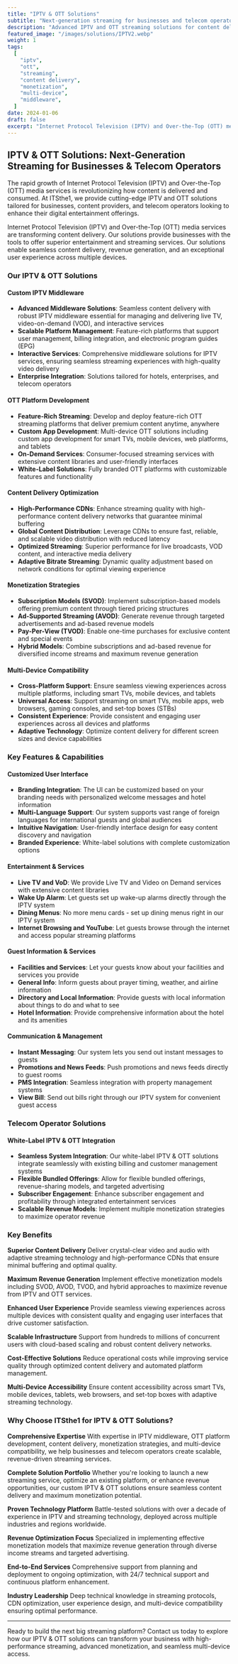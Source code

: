 ```yaml
---
title: "IPTV & OTT Solutions"
subtitle: "Next-generation streaming for businesses and telecom operators"
description: "Advanced IPTV and OTT streaming solutions for content delivery, monetization, and multi-device compatibility. Custom middleware, platform development, and content optimization services."
featured_image: "/images/solutions/IPTV2.webp"
weight: 1
tags:
  [
    "iptv",
    "ott",
    "streaming",
    "content delivery",
    "monetization",
    "multi-device",
    "middleware",
  ]
date: 2024-01-06
draft: false
excerpt: "Internet Protocol Television (IPTV) and Over-the-Top (OTT) media services transforming content delivery with superior entertainment and streaming solutions."
---
```


## IPTV & OTT Solutions: Next-Generation Streaming for Businesses & Telecom Operators

The rapid growth of Internet Protocol Television (IPTV) and Over-the-Top (OTT) media services is revolutionizing how content is delivered and consumed. At ITSthe1, we provide cutting-edge IPTV and OTT solutions tailored for businesses, content providers, and telecom operators looking to enhance their digital entertainment offerings.

Internet Protocol Television (IPTV) and Over-the-Top (OTT) media services are transforming content delivery. Our solutions provide businesses with the tools to offer superior entertainment and streaming services. Our solutions enable seamless content delivery, revenue generation, and an exceptional user experience across multiple devices.

### Our IPTV & OTT Solutions

#### Custom IPTV Middleware

- **Advanced Middleware Solutions**: Seamless content delivery with robust IPTV middleware essential for managing and delivering live TV, video-on-demand (VOD), and interactive services
- **Scalable Platform Management**: Feature-rich platforms that support user management, billing integration, and electronic program guides (EPG)
- **Interactive Services**: Comprehensive middleware solutions for IPTV services, ensuring seamless streaming experiences with high-quality video delivery
- **Enterprise Integration**: Solutions tailored for hotels, enterprises, and telecom operators

#### OTT Platform Development

- **Feature-Rich Streaming**: Develop and deploy feature-rich OTT streaming platforms that deliver premium content anytime, anywhere
- **Custom App Development**: Multi-device OTT solutions including custom app development for smart TVs, mobile devices, web platforms, and tablets
- **On-Demand Services**: Consumer-focused streaming services with extensive content libraries and user-friendly interfaces
- **White-Label Solutions**: Fully branded OTT platforms with customizable features and functionality

#### Content Delivery Optimization

- **High-Performance CDNs**: Enhance streaming quality with high-performance content delivery networks that guarantee minimal buffering
- **Global Content Distribution**: Leverage CDNs to ensure fast, reliable, and scalable video distribution with reduced latency
- **Optimized Streaming**: Superior performance for live broadcasts, VOD content, and interactive media delivery
- **Adaptive Bitrate Streaming**: Dynamic quality adjustment based on network conditions for optimal viewing experience

#### Monetization Strategies

- **Subscription Models (SVOD)**: Implement subscription-based models offering premium content through tiered pricing structures
- **Ad-Supported Streaming (AVOD)**: Generate revenue through targeted advertisements and ad-based revenue models
- **Pay-Per-View (TVOD)**: Enable one-time purchases for exclusive content and special events
- **Hybrid Models**: Combine subscriptions and ad-based revenue for diversified income streams and maximum revenue generation

#### Multi-Device Compatibility

- **Cross-Platform Support**: Ensure seamless viewing experiences across multiple platforms, including smart TVs, mobile devices, and tablets
- **Universal Access**: Support streaming on smart TVs, mobile apps, web browsers, gaming consoles, and set-top boxes (STBs)
- **Consistent Experience**: Provide consistent and engaging user experiences across all devices and platforms
- **Adaptive Technology**: Optimize content delivery for different screen sizes and device capabilities

### Key Features & Capabilities

#### Customized User Interface

- **Branding Integration**: The UI can be customized based on your branding needs with personalized welcome messages and hotel information
- **Multi-Language Support**: Our system supports vast range of foreign languages for international guests and global audiences
- **Intuitive Navigation**: User-friendly interface design for easy content discovery and navigation
- **Branded Experience**: White-label solutions with complete customization options

#### Entertainment & Services

- **Live TV and VoD**: We provide Live TV and Video on Demand services with extensive content libraries
- **Wake Up Alarm**: Let guests set up wake-up alarms directly through the IPTV system
- **Dining Menus**: No more menu cards - set up dining menus right in our IPTV system
- **Internet Browsing and YouTube**: Let guests browse through the internet and access popular streaming platforms

#### Guest Information & Services

- **Facilities and Services**: Let your guests know about your facilities and services you provide
- **General Info**: Inform guests about prayer timing, weather, and airline information
- **Directory and Local Information**: Provide guests with local information about things to do and what to see
- **Hotel Information**: Provide comprehensive information about the hotel and its amenities

#### Communication & Management

- **Instant Messaging**: Our system lets you send out instant messages to guests
- **Promotions and News Feeds**: Push promotions and news feeds directly to guest rooms
- **PMS Integration**: Seamless integration with property management systems
- **View Bill**: Send out bills right through our IPTV system for convenient guest access

### Telecom Operator Solutions

#### White-Label IPTV & OTT Integration

- **Seamless System Integration**: Our white-label IPTV & OTT solutions integrate seamlessly with existing billing and customer management systems
- **Flexible Bundled Offerings**: Allow for flexible bundled offerings, revenue-sharing models, and targeted advertising
- **Subscriber Engagement**: Enhance subscriber engagement and profitability through integrated entertainment services
- **Scalable Revenue Models**: Implement multiple monetization strategies to maximize operator revenue

### Key Benefits

**Superior Content Delivery**
Deliver crystal-clear video and audio with adaptive streaming technology and high-performance CDNs that ensure minimal buffering and optimal quality.

**Maximum Revenue Generation**
Implement effective monetization models including SVOD, AVOD, TVOD, and hybrid approaches to maximize revenue from IPTV and OTT services.

**Enhanced User Experience**
Provide seamless viewing experiences across multiple devices with consistent quality and engaging user interfaces that drive customer satisfaction.

**Scalable Infrastructure**
Support from hundreds to millions of concurrent users with cloud-based scaling and robust content delivery networks.

**Cost-Effective Solutions**
Reduce operational costs while improving service quality through optimized content delivery and automated platform management.

**Multi-Device Accessibility**
Ensure content accessibility across smart TVs, mobile devices, tablets, web browsers, and set-top boxes with adaptive streaming technology.

### Why Choose ITSthe1 for IPTV & OTT Solutions?

**Comprehensive Expertise**
With expertise in IPTV middleware, OTT platform development, content delivery, monetization strategies, and multi-device compatibility, we help businesses and telecom operators create scalable, revenue-driven streaming services.

**Complete Solution Portfolio**
Whether you're looking to launch a new streaming service, optimize an existing platform, or enhance revenue opportunities, our custom IPTV & OTT solutions ensure seamless content delivery and maximum monetization potential.

**Proven Technology Platform**
Battle-tested solutions with over a decade of experience in IPTV and streaming technology, deployed across multiple industries and regions worldwide.

**Revenue Optimization Focus**
Specialized in implementing effective monetization models that maximize revenue generation through diverse income streams and targeted advertising.

**End-to-End Services**
Comprehensive support from planning and deployment to ongoing optimization, with 24/7 technical support and continuous platform enhancement.

**Industry Leadership**
Deep technical knowledge in streaming protocols, CDN optimization, user experience design, and multi-device compatibility ensuring optimal performance.

---

Ready to build the next big streaming platform? Contact us today to explore how our IPTV & OTT solutions can transform your business with high-performance streaming, advanced monetization, and seamless multi-device access.

